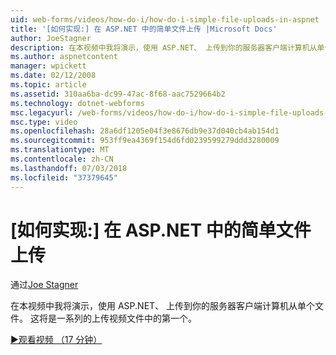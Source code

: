 ```yaml
---
uid: web-forms/videos/how-do-i/how-do-i-simple-file-uploads-in-aspnet
title: '[如何实现:] 在 ASP.NET 中的简单文件上传 |Microsoft Docs'
author: JoeStagner
description: 在本视频中我将演示，使用 ASP.NET、 上传到你的服务器客户端计算机从单个文件。 这将是一系列的上传中的第一个...
ms.author: aspnetcontent
manager: wpickett
ms.date: 02/12/2008
ms.topic: article
ms.assetid: 310aa6ba-dc99-47ac-8f68-aac7529664b2
ms.technology: dotnet-webforms
msc.legacyurl: /web-forms/videos/how-do-i/how-do-i-simple-file-uploads-in-aspnet
msc.type: video
ms.openlocfilehash: 28a6df1205e04f3e8676db9e37d040cb4ab154d1
ms.sourcegitcommit: 953ff9ea4369f154d6fd0239599279ddd3280009
ms.translationtype: MT
ms.contentlocale: zh-CN
ms.lasthandoff: 07/03/2018
ms.locfileid: "37379645"
---
```

<a name="how-do-i--simple-file-uploads-in-aspnet"></a>[如何实现:] 在 ASP.NET 中的简单文件上传
====================
通过[Joe Stagner](https://github.com/JoeStagner)

在本视频中我将演示，使用 ASP.NET、 上传到你的服务器客户端计算机从单个文件。 这将是一系列的上传视频文件中的第一个。

[&#9654;观看视频 （17 分钟）](https://channel9.msdn.com/Blogs/ASP-NET-Site-Videos/how-do-i-simple-file-uploads-in-aspnet)
